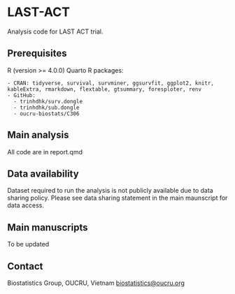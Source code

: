 # LAST-ACT

Analysis code for LAST ACT trial.

## Prerequisites

R (version >= 4.0.0)
Quarto
R packages:

    - CRAN: tidyverse, survival, survminer, ggsurvfit, ggplot2, knitr, kableExtra, rmarkdown, flextable, gtsummary, foresploter, renv
    - GitHub:
      - trinhdhk/surv.dongle
      - trinhdhk/sub.dongle
      - oucru-biostats/C306

## Main analysis 

All code are in report.qmd

## Data availability

Dataset required to run the analysis is not publicly available due to data sharing policy. Please see data sharing statement in the main maunscript for data access.

## Main manuscripts

To be updated

## Contact

Biostatistics Group, OUCRU, Vietnam <biostatistics@oucru.org>
